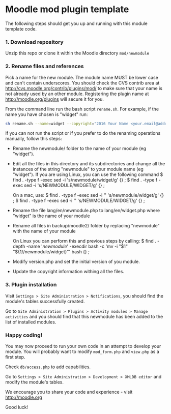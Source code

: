 # Moodle mod plugin template

The following steps should get you up and running with this module template code.

### 1. Download repository

Unzip this repo or clone it within the Moodle directory `mod/newmodule`

### 2. Rename files and references

Pick a name for the new module. The module name MUST be lower case and can't contain underscores. You should check the CVS contrib area at http://cvs.moodle.org/contrib/plugins/mod/ to make sure that your name is not already used by an other module. Registering the plugin name at http://moodle.org/plugins will secure it for you.

From the command line run the bash script `rename.sh`. For example, if the name you have chosen is "widget" run:

```bash
sh rename.sh --name=widget --copyright="2016 Your Name <your.email@address.com>"
```

If you can not run the script or if you prefer to do the renaming operations manually, follow this steps: 

* Rename the newmodule/ folder to the name of your module (eg "widget").

* Edit all the files in this directory and its subdirectories and change
  all the instances of the string "newmodule" to your module name
  (eg "widget"). If you are using Linux, you can use the following command
  $ find . -type f -exec sed -i 's/newmodule/widget/g' {} \;
  $ find . -type f -exec sed -i 's/NEWMODULE/WIDGET/g' {} \;

  On a mac, use:
  $ find . -type f -exec sed -i '' 's/newmodule/widget/g' {} \;
  $ find . -type f -exec sed -i '' 's/NEWMODULE/WIDGET/g' {} \;

* Rename the file lang/en/newmodule.php to lang/en/widget.php
  where "widget" is the name of your module

* Rename all files in backup/moodle2/ folder by replacing "newmodule" with
  the name of your module

  On Linux you can perform this and previous steps by calling:
  $ find . -depth -name '*newmodule*' -execdir bash -c 'mv -i "$1" "${1//newmodule/widget}"' bash {} \;

* Modify version.php and set the initial version of you module.

* Update the copyright information withing all the files.

### 3. Plugin installation

Visit `Settings > Site Administration > Notifications`, you should find the module's tables successfully created.

Go to `Site Administration > Plugins > Activity modules > Manage activities` and you should find that this newmodule has been added to the list of installed modules.

### Happy coding!

You may now proceed to run your own code in an attempt to develop your module. You will probably want to modify `mod_form.php` and `view.php` as a first step.

Check `db/access.php` to add capabilities.

Go to `Settings > Site Administration > Development > XMLDB editor` and modify the module's tables.

We encourage you to share your code and experience - visit http://moodle.org

Good luck!
